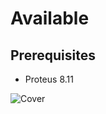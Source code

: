 # Available
## Prerequisites
   - Proteus 8.11

![Cover](https://github.com/mostafa01639/Avilable/blob/main/Kit_V1/Kit.PNG)
